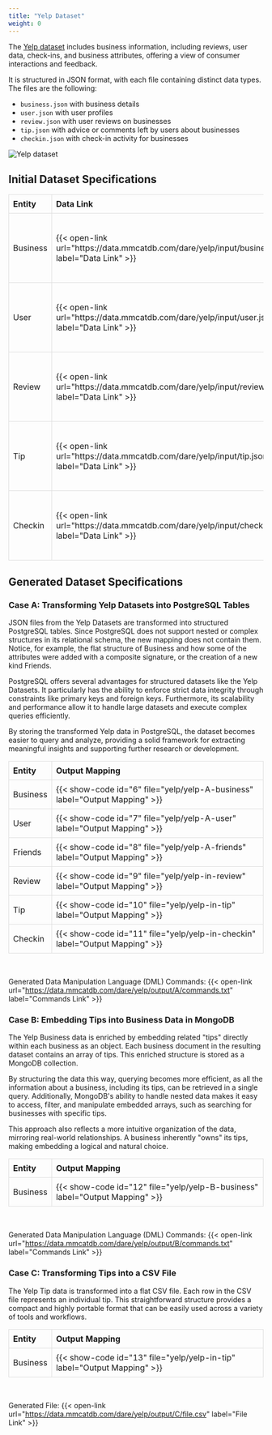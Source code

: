 ```yaml
---
title: "Yelp Dataset"
weight: 0
---
```


The [Yelp dataset](https://www.yelp.com/dataset) includes business information, including reviews, user data, check-ins, and business attributes, offering a view of consumer interactions and feedback. 

It is structured in JSON format, with each file containing distinct data types. The files are the following:
- `business.json` with business details
- `user.json` with user profiles
- `review.json` with user reviews on businesses
- `tip.json` with advice or comments left by users about businesses
- `checkin.json` with check-in activity for businesses

![Yelp dataset](/img/yelp-dataset-sk.png)

## Initial Dataset Specifications

<table style="width: 100%; border-collapse: collapse; text-align: left;">
  <thead>
    <tr>
      <th style="border: 1px solid #ddd; padding: 8px;">Entity</th>
      <th style="border: 1px solid #ddd; padding: 8px;">Data Link</th>
      <th style="border: 1px solid #ddd; padding: 8px;">Mapping</th>
    </tr>
  </thead>
  <tbody>
    <tr>
      <td style="border: 1px solid #ddd; padding: 8px;">Business</td>
      <td style="border: 1px solid #ddd; padding: 8px;">{{< open-link url="https://data.mmcatdb.com/dare/yelp/input/business.json" label="Data Link" >}}</td>
      <td style="border: 1px solid #ddd; padding: 8px;">{{< show-code id="1" file="yelp/yelp-in-business" label="Mapping" >}}</td>
    </tr>
    <tr>
      <td style="border: 1px solid #ddd; padding: 8px;">User</td>
      <td style="border: 1px solid #ddd; padding: 8px;">{{< open-link url="https://data.mmcatdb.com/dare/yelp/input/user.json" label="Data Link" >}}</td>
      <td style="border: 1px solid #ddd; padding: 8px;">{{< show-code id="2" file="yelp/yelp-in-user" label="Mapping" >}}</td>
    </tr>
    <tr>
      <td style="border: 1px solid #ddd; padding: 8px;">Review</td>
      <td style="border: 1px solid #ddd; padding: 8px;">{{< open-link url="https://data.mmcatdb.com/dare/yelp/input/review.json" label="Data Link" >}}</td>
      <td style="border: 1px solid #ddd; padding: 8px;">{{< show-code id="3" file="yelp/yelp-in-review" label="Mapping" >}}</td>
    </tr>
    <tr>
      <td style="border: 1px solid #ddd; padding: 8px;">Tip</td>
      <td style="border: 1px solid #ddd; padding: 8px;">{{< open-link url="https://data.mmcatdb.com/dare/yelp/input/tip.json" label="Data Link" >}}</td>
      <td style="border: 1px solid #ddd; padding: 8px;">{{< show-code id="4" file="yelp/yelp-in-tip" label="Mapping" >}}</td>
    </tr>
    <tr>
      <td style="border: 1px solid #ddd; padding: 8px;">Checkin</td>
      <td style="border: 1px solid #ddd; padding: 8px;">{{< open-link url="https://data.mmcatdb.com/dare/yelp/input/checkin.json" label="Data Link" >}}</td>
      <td style="border: 1px solid #ddd; padding: 8px;">{{< show-code id="5" file="yelp/yelp-in-checkin" label="Mapping" >}}</td>
    </tr>
  </tbody>
</table>

## Generated Dataset Specifications

### Case A: Transforming Yelp Datasets into PostgreSQL Tables

JSON files from the Yelp Datasets are transformed into structured PostgreSQL tables. Since PostgreSQL does not support nested or complex structures in its relational schema, the new mapping does not contain them. Notice, for example, the flat structure of Business and how some of the attributes were added with a composite signature, or the creation of a new kind Friends.

PostgreSQL offers several advantages for structured datasets like the Yelp Datasets. It particularly has the ability to enforce strict data integrity through constraints like primary keys and foreign keys. Furthermore, its scalability and performance allow it to handle large datasets and execute complex queries efficiently.

By storing the transformed Yelp data in PostgreSQL, the dataset becomes easier to query and analyze, providing a solid framework for extracting meaningful insights and supporting further research or development.

<table style="width: 100%; border-collapse: collapse; text-align: left;">
  <thead>
    <tr>
      <th style="border: 1px solid #ddd; padding: 8px;">Entity</th>
      <th style="border: 1px solid #ddd; padding: 8px;">Output Mapping</th>
    </tr>
  </thead>
  <tbody>
    <tr>
      <td style="border: 1px solid #ddd; padding: 8px;">Business</td>
      <td style="border: 1px solid #ddd; padding: 8px;">{{< show-code id="6" file="yelp/yelp-A-business" label="Output Mapping" >}}</td>
    </tr>
    <tr>
      <td style="border: 1px solid #ddd; padding: 8px;">User</td>
      <td style="border: 1px solid #ddd; padding: 8px;">{{< show-code id="7" file="yelp/yelp-A-user" label="Output Mapping" >}}</td>
    </tr>
    <tr>
      <td style="border: 1px solid #ddd; padding: 8px;">Friends</td>
      <td style="border: 1px solid #ddd; padding: 8px;">{{< show-code id="8" file="yelp/yelp-A-friends" label="Output Mapping" >}}</td>
    </tr>
        <tr>
      <td style="border: 1px solid #ddd; padding: 8px;">Review</td>
      <td style="border: 1px solid #ddd; padding: 8px;">{{< show-code id="9" file="yelp/yelp-in-review" label="Output Mapping" >}}</td>
    </tr>
    <tr>
      <td style="border: 1px solid #ddd; padding: 8px;">Tip</td>
      <td style="border: 1px solid #ddd; padding: 8px;">{{< show-code id="10" file="yelp/yelp-in-tip" label="Output Mapping" >}}</td>
    </tr>
    <tr>
      <td style="border: 1px solid #ddd; padding: 8px;">Checkin</td>
      <td style="border: 1px solid #ddd; padding: 8px;">{{< show-code id="11" file="yelp/yelp-in-checkin" label="Output Mapping" >}}</td>
    </tr>
  </tbody>
</table>

<br />

Generated Data Manipulation Language (DML) Commands: {{< open-link url="https://data.mmcatdb.com/dare/yelp/output/A/commands.txt" label="Commands Link" >}}

### Case B: Embedding Tips into Business Data in MongoDB

The Yelp Business data is enriched by embedding related "tips" directly within each business as an object. Each business document in the resulting dataset contains an array of tips. This enriched structure is stored as a MongoDB collection.

By structuring the data this way, querying becomes more efficient, as all the information about a business, including its tips, can be retrieved in a single query. Additionally, MongoDB's ability to handle nested data makes it easy to access, filter, and manipulate embedded arrays, such as searching for businesses with specific tips.

This approach also reflects a more intuitive organization of the data, mirroring real-world relationships. A business inherently "owns" its tips, making embedding a logical and natural choice.

<table style="width: 100%; border-collapse: collapse; text-align: left;">
  <thead>
    <tr>
      <th style="border: 1px solid #ddd; padding: 8px;">Entity</th>
      <th style="border: 1px solid #ddd; padding: 8px;">Output Mapping</th>
    </tr>
  </thead>
  <tbody>
    <tr>
      <td style="border: 1px solid #ddd; padding: 8px;">Business</td>
      <td style="border: 1px solid #ddd; padding: 8px;">{{< show-code id="12" file="yelp/yelp-B-business" label="Output Mapping" >}}</td>
    </tr>
  </tbody>
</table>

<br />

Generated Data Manipulation Language (DML) Commands: {{< open-link url="https://data.mmcatdb.com/dare/yelp/output/B/commands.txt" label="Commands Link" >}}

### Case C: Transforming Tips into a CSV File

The Yelp Tip data is transformed into a flat CSV file. Each row in the CSV file represents an individual tip. This straightforward structure provides a compact and highly portable format that can be easily used across a variety of tools and workflows.

<table style="width: 100%; border-collapse: collapse; text-align: left;">
  <thead>
    <tr>
      <th style="border: 1px solid #ddd; padding: 8px;">Entity</th>
      <th style="border: 1px solid #ddd; padding: 8px;">Output Mapping</th>
    </tr>
  </thead>
  <tbody>
    <tr>
      <td style="border: 1px solid #ddd; padding: 8px;">Business</td>
      <td style="border: 1px solid #ddd; padding: 8px;">{{< show-code id="13" file="yelp/yelp-in-tip" label="Output Mapping" >}}</td>
    </tr>
  </tbody>
</table>

<br />

Generated File: {{< open-link url="https://data.mmcatdb.com/dare/yelp/output/C/file.csv" label="File Link" >}}
